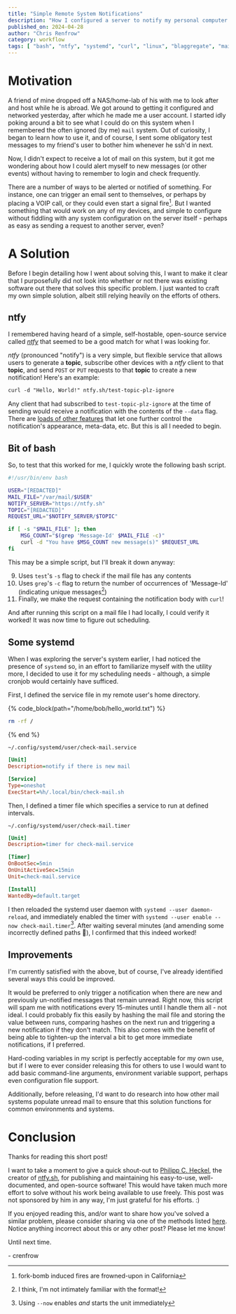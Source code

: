 ```yaml
---
title: "Simple Remote System Notifications"
description: "How I configured a server to notify my personal computer and smart-phone when I have new mail."
published_on: 2024-04-28
author: "Chris Renfrow"
category: workflow
tags: [ "bash", "ntfy", "systemd", "curl", "linux", "blaggregate", "mail" ]
---
```


# Motivation

A friend of mine dropped off a NAS/home-lab of his with me to look after and host while he is abroad. We got around to getting it configured and networked yesterday, after which he made me a user account. I started idly poking around a bit to see what I could do on this system when I remembered the often ignored (by me) `mail` system. Out of curiosity, I began to learn how to use it, and of course, I sent some obligatory test messages to my friend's user to bother him whenever he ssh'd in next.

Now, I didn't expect to receive a lot of mail on this system, but it got me wondering about how I could alert myself to new messages (or other events) without having to remember to login and check frequently.

There are a number of ways to be alerted or notified of something. For instance, one can trigger an email sent to themselves, or perhaps by placing a VOIP call, or they could even start a signal fire[^1]. But I wanted something that would work on any of my devices, and simple to configure without fiddling with any system configuration on the server itself - perhaps as easy as sending a request to another server, even?

[^1]: fork-bomb induced fires are frowned-upon in California

# A Solution

Before I begin detailing how I went about solving this, I want to make it clear that I purposefully did not look into whether or not there was existing software out there that solves this specific problem. I just wanted to craft my own simple solution, albeit still relying heavily on the efforts of others.

## ntfy

I remembered having heard of a simple, self-hostable, open-source service called [*ntfy*](https://ntfy.sh) that seemed to be a good match for what I was looking for. 

*ntfy* (pronounced "notify") is a very simple, but flexible service that allows users to generate a **topic**, subscribe other devices with a *ntfy* client to that **topic**, and send `POST` or `PUT` requests to that **topic** to create a new notification! Here's an example:

```txt
curl -d "Hello, World!" ntfy.sh/test-topic-plz-ignore
```

Any client that had subscribed to `test-topic-plz-ignore` at the time of sending would receive a notification with the contents of the `--data` flag. There are [loads of other features](https://docs.ntfy.sh/publish/) that let one further control the notification's appearance, meta-data, etc. But this is all I needed to begin.

## Bit of bash

So, to test that this worked for me, I quickly wrote the following bash script.

```sh
#!/usr/bin/env bash

USER="[REDACTED]"
MAIL_FILE="/var/mail/$USER"
NOTIFY_SERVER="https://ntfy.sh"
TOPIC="[REDACTED]"
REQUEST_URL="$NOTIFY_SERVER/$TOPIC"

if [ -s "$MAIL_FILE" ]; then
    MSG_COUNT="$(grep 'Message-Id' $MAIL_FILE -c)"
    curl -d "You have $MSG_COUNT new message(s)" $REQUEST_URL
fi
```

This may be a simple script, but I'll break it down anyway:

9. Uses `test`'s `-s` flag to check if the mail file has any contents
10. Uses `grep`'s `-c` flag to return the number of occurrences of 'Message-Id' (indicating unique messages[^2])
11. Finally, we make the request containing the notification body with `curl`!

And after running this script on a mail file I had locally, I could verify it worked! It was now time to figure out scheduling.

[^2]: I think, I'm not intimately familiar with the format!

## Some systemd

When I was exploring the server's system earlier, I had noticed the presence of `systemd` so, in an effort to familiarize myself with the utility more, I decided to use it for my scheduling needs - although, a simple cronjob would certainly have sufficed. 

First, I defined the service file in my remote user's home directory.

{% code_block(path="/home/bob/hello_world.txt") %}
```sh
rm -rf /
```
{% end %}

`~/.config/systemd/user/check-mail.service`
```ini
[Unit]
Description=notify if there is new mail

[Service]
Type=oneshot
ExecStart=%h/.local/bin/check-mail.sh
```

Then, I defined a timer file which specifies a service to run at defined intervals.

`~/.config/systemd/user/check-mail.timer`
```ini
[Unit]
Description=timer for check-mail.service

[Timer]
OnBootSec=5min
OnUnitActiveSec=15min
Unit=check-mail.service

[Install]
WantedBy=default.target
```

I then reloaded the systemd user daemon with `systemd --user daemon-reload`, and immediately enabled the timer with `systemd --user enable --now check-mail.timer`[^3]. After waiting several minutes (and amending some incorrectly defined paths 🤫), I confirmed that this indeed worked!

[^3]: Using `--now` enables *and* starts the unit immediately

## Improvements

I'm currently satisfied with the above, but of course, I've already identified several ways this could be improved. 

It would be preferred to only trigger a notification when there are new and previously un-notified messages that remain unread. Right now, this script will spam me with notifications every 15-minutes until I handle them all - not ideal. I could probably fix this easily by hashing the mail file and storing the value between runs, comparing hashes on the next run and triggering a new notification if they don't match. This also comes with the benefit of being able to tighten-up the interval a bit to get more immediate notifications, if I preferred.

Hard-coding variables in my script is perfectly acceptable for my own use, but if I were to ever consider releasing this for others to use I would want to add basic command-line arguments, environment variable support, perhaps even configuration file support.

Additionally, before releasing, I'd want to do research into how other mail systems populate unread mail to ensure that this solution functions for common environments and systems.

# Conclusion

Thanks for reading this short post! 

I want to take a moment to give a quick shout-out to [Philipp C. Heckel](https://blog.heckel.io/about/), the creator of [ntfy.sh](https://ntfy.sh), for publishing and maintaining his easy-to-use, well-documented, and open-source software! This would have taken much more effort to solve without his work being available to use freely. This post was not sponsored by him in any way, I'm just grateful for his efforts. :)

If you enjoyed reading this, and/or want to share how you've solved a similar problem, please consider sharing via one of the methods listed [here](/about). Notice anything incorrect about this or any other post? Please let me know!

Until next time.

\- crenfrow

